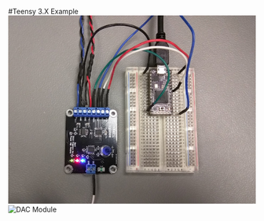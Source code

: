 #Teensy 3.X Example
![DAC Module](images/teensy3.jpg?raw=true)
![DAC Module](images/teensy3_output.jpg?raw=true)
